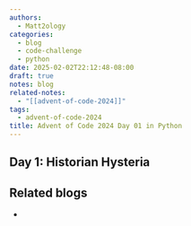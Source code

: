```yaml
---
authors:
  - Matt2ology
categories:
  - blog
  - code-challenge
  - python
date: 2025-02-02T22:12:48-08:00
draft: true
notes: blog
related-notes:
  - "[[advent-of-code-2024]]"
tags:
  - advent-of-code-2024
title: Advent of Code 2024 Day 01 in Python
---
```


## Day 1: Historian Hysteria

<!-- [Propose edits or changes on GitHub](link to GitHub repo of file) -->

## Related blogs

<!-- [Related blog post]({{< ref "/post/blog/path_to_file.md" >}}) -->

-
